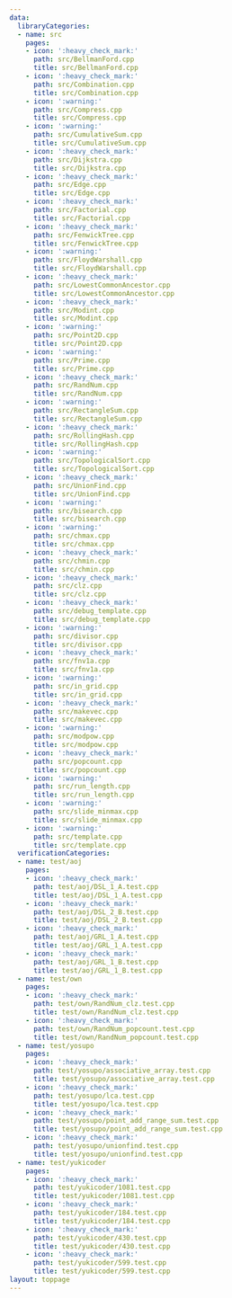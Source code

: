 ```yaml
---
data:
  libraryCategories:
  - name: src
    pages:
    - icon: ':heavy_check_mark:'
      path: src/BellmanFord.cpp
      title: src/BellmanFord.cpp
    - icon: ':heavy_check_mark:'
      path: src/Combination.cpp
      title: src/Combination.cpp
    - icon: ':warning:'
      path: src/Compress.cpp
      title: src/Compress.cpp
    - icon: ':warning:'
      path: src/CumulativeSum.cpp
      title: src/CumulativeSum.cpp
    - icon: ':heavy_check_mark:'
      path: src/Dijkstra.cpp
      title: src/Dijkstra.cpp
    - icon: ':heavy_check_mark:'
      path: src/Edge.cpp
      title: src/Edge.cpp
    - icon: ':heavy_check_mark:'
      path: src/Factorial.cpp
      title: src/Factorial.cpp
    - icon: ':heavy_check_mark:'
      path: src/FenwickTree.cpp
      title: src/FenwickTree.cpp
    - icon: ':warning:'
      path: src/FloydWarshall.cpp
      title: src/FloydWarshall.cpp
    - icon: ':heavy_check_mark:'
      path: src/LowestCommonAncestor.cpp
      title: src/LowestCommonAncestor.cpp
    - icon: ':heavy_check_mark:'
      path: src/Modint.cpp
      title: src/Modint.cpp
    - icon: ':warning:'
      path: src/Point2D.cpp
      title: src/Point2D.cpp
    - icon: ':warning:'
      path: src/Prime.cpp
      title: src/Prime.cpp
    - icon: ':heavy_check_mark:'
      path: src/RandNum.cpp
      title: src/RandNum.cpp
    - icon: ':warning:'
      path: src/RectangleSum.cpp
      title: src/RectangleSum.cpp
    - icon: ':heavy_check_mark:'
      path: src/RollingHash.cpp
      title: src/RollingHash.cpp
    - icon: ':warning:'
      path: src/TopologicalSort.cpp
      title: src/TopologicalSort.cpp
    - icon: ':heavy_check_mark:'
      path: src/UnionFind.cpp
      title: src/UnionFind.cpp
    - icon: ':warning:'
      path: src/bisearch.cpp
      title: src/bisearch.cpp
    - icon: ':warning:'
      path: src/chmax.cpp
      title: src/chmax.cpp
    - icon: ':heavy_check_mark:'
      path: src/chmin.cpp
      title: src/chmin.cpp
    - icon: ':heavy_check_mark:'
      path: src/clz.cpp
      title: src/clz.cpp
    - icon: ':heavy_check_mark:'
      path: src/debug_template.cpp
      title: src/debug_template.cpp
    - icon: ':warning:'
      path: src/divisor.cpp
      title: src/divisor.cpp
    - icon: ':heavy_check_mark:'
      path: src/fnv1a.cpp
      title: src/fnv1a.cpp
    - icon: ':warning:'
      path: src/in_grid.cpp
      title: src/in_grid.cpp
    - icon: ':heavy_check_mark:'
      path: src/makevec.cpp
      title: src/makevec.cpp
    - icon: ':warning:'
      path: src/modpow.cpp
      title: src/modpow.cpp
    - icon: ':heavy_check_mark:'
      path: src/popcount.cpp
      title: src/popcount.cpp
    - icon: ':warning:'
      path: src/run_length.cpp
      title: src/run_length.cpp
    - icon: ':warning:'
      path: src/slide_minmax.cpp
      title: src/slide_minmax.cpp
    - icon: ':warning:'
      path: src/template.cpp
      title: src/template.cpp
  verificationCategories:
  - name: test/aoj
    pages:
    - icon: ':heavy_check_mark:'
      path: test/aoj/DSL_1_A.test.cpp
      title: test/aoj/DSL_1_A.test.cpp
    - icon: ':heavy_check_mark:'
      path: test/aoj/DSL_2_B.test.cpp
      title: test/aoj/DSL_2_B.test.cpp
    - icon: ':heavy_check_mark:'
      path: test/aoj/GRL_1_A.test.cpp
      title: test/aoj/GRL_1_A.test.cpp
    - icon: ':heavy_check_mark:'
      path: test/aoj/GRL_1_B.test.cpp
      title: test/aoj/GRL_1_B.test.cpp
  - name: test/own
    pages:
    - icon: ':heavy_check_mark:'
      path: test/own/RandNum_clz.test.cpp
      title: test/own/RandNum_clz.test.cpp
    - icon: ':heavy_check_mark:'
      path: test/own/RandNum_popcount.test.cpp
      title: test/own/RandNum_popcount.test.cpp
  - name: test/yosupo
    pages:
    - icon: ':heavy_check_mark:'
      path: test/yosupo/associative_array.test.cpp
      title: test/yosupo/associative_array.test.cpp
    - icon: ':heavy_check_mark:'
      path: test/yosupo/lca.test.cpp
      title: test/yosupo/lca.test.cpp
    - icon: ':heavy_check_mark:'
      path: test/yosupo/point_add_range_sum.test.cpp
      title: test/yosupo/point_add_range_sum.test.cpp
    - icon: ':heavy_check_mark:'
      path: test/yosupo/unionfind.test.cpp
      title: test/yosupo/unionfind.test.cpp
  - name: test/yukicoder
    pages:
    - icon: ':heavy_check_mark:'
      path: test/yukicoder/1081.test.cpp
      title: test/yukicoder/1081.test.cpp
    - icon: ':heavy_check_mark:'
      path: test/yukicoder/184.test.cpp
      title: test/yukicoder/184.test.cpp
    - icon: ':heavy_check_mark:'
      path: test/yukicoder/430.test.cpp
      title: test/yukicoder/430.test.cpp
    - icon: ':heavy_check_mark:'
      path: test/yukicoder/599.test.cpp
      title: test/yukicoder/599.test.cpp
layout: toppage
---
```

